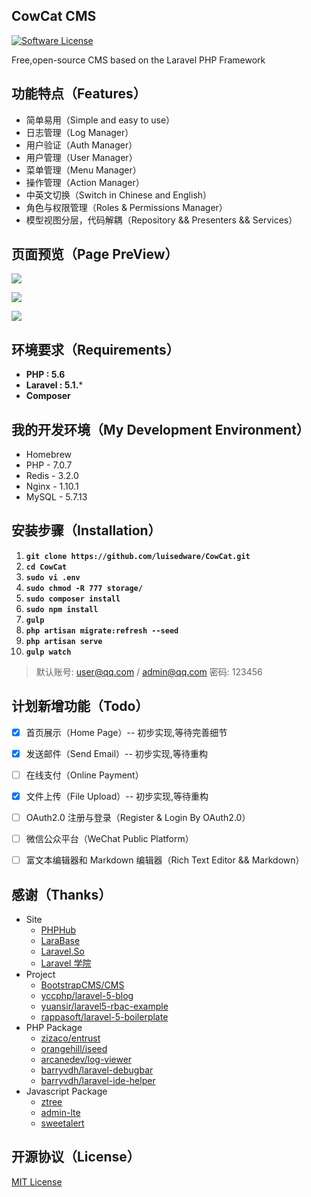 ## CowCat CMS

[![Software License](https://img.shields.io/badge/license-MIT-brightgreen.svg?style=flat-square)](LICENSE)

Free,open-source CMS based on the Laravel PHP Framework

## 功能特点（Features）

* 简单易用（Simple and easy to use）
* 日志管理（Log Manager）
* 用户验证（Auth Manager）
* 用户管理（User Manager）
* 菜单管理（Menu Manager）
* 操作管理（Action Manager）
* 中英文切换（Switch in Chinese and English）
* 角色与权限管理（Roles & Permissions Manager）
* 模型视图分层，代码解耦（Repository && Presenters && Services）

## 页面预览（Page PreView）


<!-- ![](http://o93kt6djh.bkt.clouddn.com/cowcat-1.Login.png) -->

![](http://o93kt6djh.bkt.clouddn.com/cowcat-2.Index.png)

![](http://o93kt6djh.bkt.clouddn.com/cowcat-3.Menu.png)

![](http://o93kt6djh.bkt.clouddn.com/cowcat-4.Log.png)

<!-- ![](http://o93kt6djh.bkt.clouddn.com/cowcat-5.Permission.png) -->

<!-- ![](http://o93kt6djh.bkt.clouddn.com/cowcat-6.Assocate.png) -->


## 环境要求（Requirements）

- **PHP : 5.6**
- **Laravel : 5.1.***
- **Composer**

## 我的开发环境（My Development Environment）

- Homebrew
- PHP - 7.0.7
- Redis - 3.2.0
- Nginx - 1.10.1
- MySQL - 5.7.13

## 安装步骤（Installation）

1. **`git clone https://github.com/luisedware/CowCat.git`**
1. **`cd CowCat`**
1. **`sudo vi .env`**
1. **`sudo chmod -R 777 storage/`**
1. **`sudo composer install`**
1. **`sudo npm install`**
1. **`gulp`**
1. **`php artisan migrate:refresh --seed`**
1. **`php artisan serve`**
1. **`gulp watch`**

> 默认账号: user@qq.com / admin@qq.com 密码: 123456

## 计划新增功能（Todo）

- [x] 首页展示（Home Page）-- 初步实现,等待完善细节
- [x] 发送邮件（Send Email）-- 初步实现,等待重构
- [ ] 在线支付（Online Payment）
- [x] 文件上传（File Upload）-- 初步实现,等待重构
- [ ] OAuth2.0 注册与登录（Register & Login By OAuth2.0）
- [ ] 微信公众平台（WeChat Public Platform）
- [ ] 富文本编辑器和 Markdown 编辑器（Rich Text Editor && Markdown）


## 感谢（Thanks）

- Site
	- [PHPHub](https://phphub.org/)
	- [LaraBase](http://laravelbase.com/)
	- [Laravel.So](http://laravel.so/)
	- [Laravel 学院](http://laravelacademy.org/)
- Project
	- [BootstrapCMS/CMS](https://github.com/BootstrapCMS/CMS)
	- [yccphp/laravel-5-blog](https://github.com/yccphp/laravel-5-blog)
	- [yuansir/laravel5-rbac-example](https://github.com/yuansir/laravel5-rbac-example)
	- [rappasoft/laravel-5-boilerplate](https://github.com/rappasoft/laravel-5-boilerplate)
- PHP Package
	- [zizaco/entrust](https://github.com/Zizaco/entrust)
	- [orangehill/iseed](https://github.com/orangehill/iseed)
	- [arcanedev/log-viewer](https://packagist.org/packages/arcanedev/log-viewer)
	- [barryvdh/laravel-debugbar](https://github.com/barryvdh/laravel-debugbar)
	- [barryvdh/laravel-ide-helper](https://github.com/barryvdh/laravel-ide-helper)
- Javascript Package
	- [ztree](https://github.com/uibox/ztree)
	- [admin-lte](http://github.com/almasaeed2010/AdminLTE)
	- [sweetalert](https://github.com/t4t5/sweetalert)


## 开源协议（License）

[MIT License](http://opensource.org/licenses/MIT)
